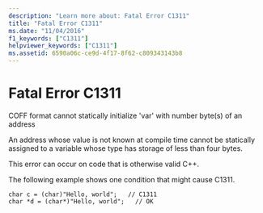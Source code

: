 ```yaml
---
description: "Learn more about: Fatal Error C1311"
title: "Fatal Error C1311"
ms.date: "11/04/2016"
f1_keywords: ["C1311"]
helpviewer_keywords: ["C1311"]
ms.assetid: 6590a06c-ce9d-4f17-8f62-c809343143b8
---
```

# Fatal Error C1311

COFF format cannot statically initialize 'var' with number byte(s) of an address

An address whose value is not known at compile time cannot be statically assigned to a variable whose type has storage of less than four bytes.

This error can occur on code that is otherwise valid C++.

The following example shows one condition that might cause C1311.

```
char c = (char)"Hello, world";   // C1311
char *d = (char*)"Hello, world";   // OK
```
